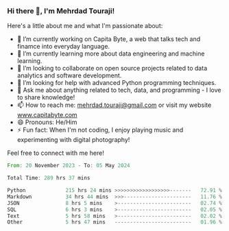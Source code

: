 ### Hi there 👋, I'm Mehrdad Touraji!


Here's a little about me and what I'm passionate about:

- 🔭 I’m currently working on Capita Byte, a web that talks tech and finamce into everyday language.
- 🌱 I’m currently learning more about data engineering and machine learning.
- 👯 I’m looking to collaborate on open source projects related to data analytics and software development.
- 🤔 I’m looking for help with advanced Python programming techniques.
- 💬 Ask me about anything related to tech, data, and programming - I love to share knowledge!
- 📫 How to reach me: mehrdad.touraji@gmail.com or visit my website www.capitabyte.com
- 😄 Pronouns: He/Him
- ⚡ Fun fact: When I'm not coding, I enjoy playing music and experimenting with digital photography!

Feel free to connect with me here!


<!--START_SECTION:waka-->

```rust
From: 20 November 2023 - To: 05 May 2024

Total Time: 289 hrs 37 mins

Python             215 hrs 24 mins >>>>>>>>>>>>>>>>>>-------   72.91 %
Markdown           34 hrs 44 mins  >>>----------------------   11.76 %
JSON               8 hrs 5 mins    >------------------------   02.74 %
SQL                6 hrs 3 mins    >------------------------   02.05 %
Text               5 hrs 58 mins   >------------------------   02.02 %
Other              5 hrs 47 mins   -------------------------   01.96 %
```

<!--END_SECTION:waka-->
